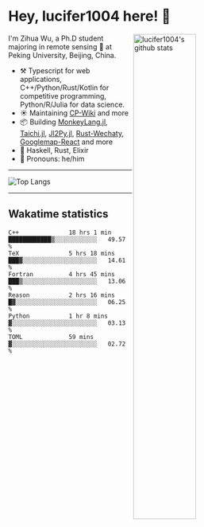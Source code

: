 # Hey, lucifer1004 here! :wave:

<img width="50%" align="right" alt="lucifer1004's github stats" src="https://github-readme-stats.vercel.app/api?username=lucifer1004&show_icons=true">

I'm Zihua Wu, a Ph.D student majoring in remote sensing :satellite: at Peking University, Beijing, China.

- :hammer_and_pick: Typescript for web applications, C++/Python/Rust/Kotlin for competitive programming, Python/R/Julia for data science.
- :sunny: Maintaining [CP-Wiki](https://cp-wiki.vercel.app) and more 
- :package: Building [MonkeyLang.jl](https://github.com/lucifer1004/MonkeyLang.jl), [Taichi.jl](https://github.com/lucifer1004/Taichi.jl), [Jl2Py.jl](https://github.com/lucifer1004/Jl2Py.jl), [Rust-Wechaty](https://github.com/wechaty/rust-wechaty), [Googlemap-React](https://github.com/googlemap-react/googlemap-react) and more
- :seedling: Haskell, Rust, Elixir
- :man: Pronouns: he/him

---

![Top Langs](https://github-readme-stats.vercel.app/api/top-langs/?username=lucifer1004&layout=compact)

---

## Wakatime statistics

<!--START_SECTION:waka-->

```text
C++              18 hrs 1 min    ████████████▒░░░░░░░░░░░░   49.57 %
TeX              5 hrs 18 mins   ███▓░░░░░░░░░░░░░░░░░░░░░   14.61 %
Fortran          4 hrs 45 mins   ███▒░░░░░░░░░░░░░░░░░░░░░   13.06 %
Reason           2 hrs 16 mins   █▓░░░░░░░░░░░░░░░░░░░░░░░   06.25 %
Python           1 hr 8 mins     ▓░░░░░░░░░░░░░░░░░░░░░░░░   03.13 %
TOML             59 mins         ▓░░░░░░░░░░░░░░░░░░░░░░░░   02.72 %
```

<!--END_SECTION:waka-->
